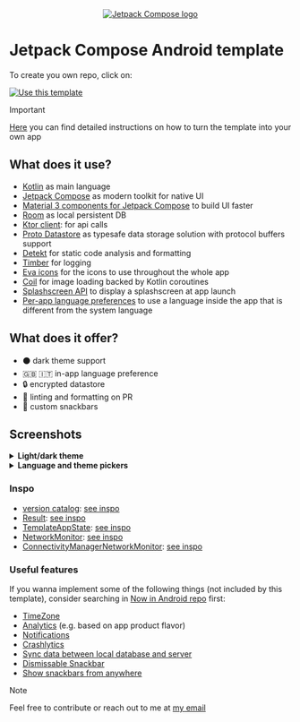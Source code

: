 <div align="center">
  <a href="https://developer.android.com/jetpack/compose">
    <img src="https://tabris.com/wp-content/uploads/2021/06/jetpack-compose-icon_RGB.png" alt="Jetpack Compose logo" title="Jetpack Compose logo" width="200" height="200" />
  </a>
</div>

# Jetpack Compose Android template

To create you own repo, click on:

[![Use this template](https://user-images.githubusercontent.com/38083522/226207439-1195c8c4-e3e2-4db0-8f39-7277b08872be.png)](https://github.com/seve-andre/jetpack-compose-template/generate)

> [!IMPORTANT]
> [Here](https://github.com/seve-andre/jetpack-compose-template/wiki#instructions) you can find
> detailed instructions on how to turn the template into your own app

## What does it use?

- [Kotlin](https://kotlinlang.org/) as main language
- [Jetpack Compose](https://developer.android.com/jetpack/compose) as modern toolkit for native UI
- [Material 3 components for Jetpack Compose](https://developer.android.com/reference/kotlin/androidx/compose/material3/package-summary#top-level-functions)
  to build UI faster
- [Room](https://developer.android.com/training/data-storage/room) as local persistent DB
- [Ktor client](https://ktor.io/docs/client-create-new-application.html): for api calls
- [Proto Datastore](https://developer.android.com/topic/libraries/architecture/datastore?gclid=CjwKCAjwkYGVBhArEiwA4sZLuMMCRUnWZzzy-AwDePYTUTn3gO6-rrT8jGo7D-H2vztegIJ-zEsb8hoCtI8QAvD_BwE&gclsrc=aw.ds)
  as typesafe data storage solution with protocol buffers support
- [Detekt](https://detekt.dev/) for static code analysis and formatting
- [Timber](https://github.com/JakeWharton/timber) for logging
- [Eva icons](https://github.com/DevSrSouza/compose-icons/blob/master/eva-icons/DOCUMENTATION.md)
  for the icons to use throughout the whole app
- [Coil](https://coil-kt.github.io/coil/compose/) for image loading backed by Kotlin coroutines
- [Splashscreen API](https://developer.android.com/develop/ui/views/launch/splash-screen) to display
  a splashscreen at app launch
- [Per-app language preferences](https://developer.android.com/guide/topics/resources/app-languages)
  to use a language inside the app that is different from the system language

## What does it offer?

- ⚫ dark theme support
- 🇬🇧 🇮🇹 in-app language preference
- 🔒 encrypted datastore
- 🔭 linting and formatting on PR
- 🔧 custom snackbars

## Screenshots

<details>
  <summary><strong>Light/dark theme</strong></summary>
  <img src="./screenshots/home-light.png" alt="Light theme home screen screenshot" title="Home light" height="500" />
  <img src="./screenshots/home-dark.png" alt="Dark theme home screen screenshot" title="Home dark" height="500" />
</details>

<details>
  <summary><strong>Language and theme pickers</strong></summary>
  <img src="./screenshots/language-picker.png" alt="Language picker screenshot" title="Language picker" height="500" />
  <img src="./screenshots/theme-picker.png" alt="Theme picker screenshot" title="Theme picker" height="500" />
</details>

### Inspo

- [version catalog](https://github.com/seve-andre/jetpack-compose-template/blob/main/gradle/libs.versions.toml): [see inspo](https://developer.android.com/build/migrate-to-catalogs)
- [Result](https://github.com/seve-andre/jetpack-compose-template/blob/main/app/src/main/kotlin/com/mitch/template/util/Result.kt): [see inspo](https://github.com/android/nowinandroid/blob/main/core/common/src/main/kotlin/com/google/samples/apps/nowinandroid/core/result/Result.kt)
- [TemplateAppState](https://github.com/seve-andre/jetpack-compose-template/blob/main/app/src/main/kotlin/com/mitch/template/ui/TemplateAppState.kt): [see inspo](https://github.com/android/nowinandroid/blob/main/app/src/main/kotlin/com/google/samples/apps/nowinandroid/ui/NiaAppState.kt)
- [NetworkMonitor](https://github.com/seve-andre/jetpack-compose-template/blob/main/app/src/main/kotlin/com/mitch/template/util/network/NetworkMonitor.kt): [see inspo](https://github.com/android/nowinandroid/blob/main/core/data/src/main/kotlin/com/google/samples/apps/nowinandroid/core/data/util/NetworkMonitor.kt)
- [ConnectivityManagerNetworkMonitor](https://github.com/seve-andre/jetpack-compose-template/blob/main/app/src/main/kotlin/com/mitch/template/util/network/ConnectivityManagerNetworkMonitor.kt): [see inspo](https://github.com/android/nowinandroid/blob/main/core/data/src/main/kotlin/com/google/samples/apps/nowinandroid/core/data/util/ConnectivityManagerNetworkMonitor.kt)

### Useful features

If you wanna implement some of the following things (not included by this template), consider
searching
in [Now in Android repo](https://github.com/android/nowinandroid) first:

- [TimeZone](https://github.com/search?q=repo%3Aandroid%2Fnowinandroid+timezone&type=code)
- [Analytics](https://github.com/search?q=repo%3Aandroid%2Fnowinandroid+analytics&type=code) (e.g.
  based on app product flavor)
- [Notifications](https://github.com/search?q=repo%3Aandroid%2Fnowinandroid%20notifi&type=code)
- [Crashlytics](https://github.com/search?q=repo%3Aandroid%2Fnowinandroid+crashlytics&type=code)
- [Sync data between local database and server](https://github.com/search?q=repo%3Aandroid%2Fnowinandroid+sync+language%3AKotlin&type=code&l=Kotlin)
- [Dismissable Snackbar](https://github.com/seve-andre/android-utils/blob/main/app/src/main/kotlin/com/mitch/androidutils/utils/snackbars/dismissable/SwipeToDismissSnackbarHost.kt)
- [Show snackbars from anywhere](https://github.com/philipplackner/GlobalSnackbarsCompose/tree/master)

> [!NOTE]
> Feel free to contribute or reach out to me at [my email](mailto:andrea.severi.dev@gmail.com?subject=[GitHub]%20Jetpack%20Compose%20Android%20Template)
